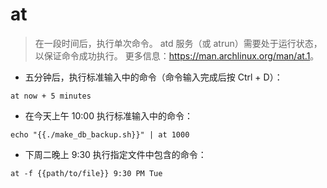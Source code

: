 # at

> 在一段时间后，执行单次命令。
> atd 服务（或 atrun）需要处于运行状态，以保证命令成功执行。
> 更多信息：<https://man.archlinux.org/man/at.1>。

- 五分钟后，执行标准输入中的命令（命令输入完成后按 Ctrl + D）：

`at now + 5 minutes`

- 在今天上午 10:00 执行标准输入中的命令：

`echo "{{./make_db_backup.sh}}" | at 1000`

- 下周二晚上 9:30 执行指定文件中包含的命令：

`at -f {{path/to/file}} 9:30 PM Tue`
